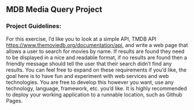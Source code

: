 ## MDB Media Query Project

### Project Guidelines:

For this exercise, I’d like you to look at a simple API, TMDB API https://www.themoviedb.org/documentation/api, and write a web page that allows a user to search for movies by name. If results are found they need to be displayed in a nice and readable format, if no results are found then a friendly message should tell the user that their search didn’t find any results. You can feel free to expand on these requirements if you’d like, the goal here is to have fun and experiment with web services and web technologies. You are free to develop this however you want, use any technology, language, framework, etc. you’d like. It is highly recommended to deploy your working application to a runnable location, such as Github Pages.
